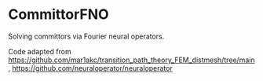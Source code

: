 # CommittorFNO
Solving committors via Fourier neural operators. 

Code adapted from https://github.com/mar1akc/transition_path_theory_FEM_distmesh/tree/main, https://github.com/neuraloperator/neuraloperator
